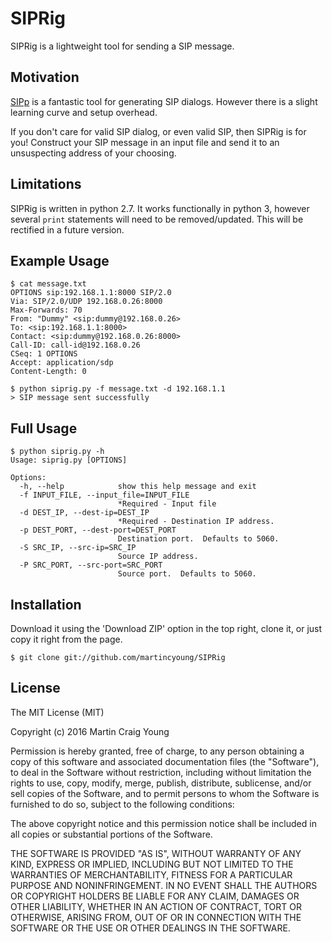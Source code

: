 # SIPRig

SIPRig is a lightweight tool for sending a SIP message.

## Motivation

[SIPp](http://sipp.sourceforge.net) is a fantastic tool for generating SIP dialogs.  However there is a slight learning curve and setup overhead.

If you don't care for valid SIP dialog, or even valid SIP, then SIPRig is for you!  Construct your SIP message in an input file and send it to an unsuspecting address of your choosing.

## Limitations

SIPRig is written in python 2.7.  It works functionally in python 3, however several `print` statements will need to be removed/updated.  This will be rectified in a future version.

## Example Usage

    $ cat message.txt 
    OPTIONS sip:192.168.1.1:8000 SIP/2.0
    Via: SIP/2.0/UDP 192.168.0.26:8000
    Max-Forwards: 70
    From: "Dummy" <sip:dummy@192.168.0.26>
    To: <sip:192.168.1.1:8000>
    Contact: <sip:dummy@192.168.0.26:8000>
    Call-ID: call-id@192.168.0.26
    CSeq: 1 OPTIONS
    Accept: application/sdp
    Content-Length: 0

    $ python siprig.py -f message.txt -d 192.168.1.1
    > SIP message sent successfully

## Full Usage

    $ python siprig.py -h
    Usage: siprig.py [OPTIONS]

    Options:
      -h, --help            show this help message and exit
      -f INPUT_FILE, --input_file=INPUT_FILE
                            *Required - Input file
      -d DEST_IP, --dest-ip=DEST_IP
                            *Required - Destination IP address.
      -p DEST_PORT, --dest-port=DEST_PORT
                            Destination port.  Defaults to 5060.
      -S SRC_IP, --src-ip=SRC_IP
                            Source IP address.
      -P SRC_PORT, --src-port=SRC_PORT
                            Source port.  Defaults to 5060.

## Installation

Download it using the 'Download ZIP' option in the top right, clone it, or just copy it right from the page.

    $ git clone git://github.com/martincyoung/SIPRig

## License

The MIT License (MIT)

Copyright (c) 2016 Martin Craig Young

Permission is hereby granted, free of charge, to any person obtaining a copy
of this software and associated documentation files (the "Software"), to deal
in the Software without restriction, including without limitation the rights
to use, copy, modify, merge, publish, distribute, sublicense, and/or sell
copies of the Software, and to permit persons to whom the Software is
furnished to do so, subject to the following conditions:

The above copyright notice and this permission notice shall be included in all
copies or substantial portions of the Software.

THE SOFTWARE IS PROVIDED "AS IS", WITHOUT WARRANTY OF ANY KIND, EXPRESS OR
IMPLIED, INCLUDING BUT NOT LIMITED TO THE WARRANTIES OF MERCHANTABILITY,
FITNESS FOR A PARTICULAR PURPOSE AND NONINFRINGEMENT. IN NO EVENT SHALL THE
AUTHORS OR COPYRIGHT HOLDERS BE LIABLE FOR ANY CLAIM, DAMAGES OR OTHER
LIABILITY, WHETHER IN AN ACTION OF CONTRACT, TORT OR OTHERWISE, ARISING FROM,
OUT OF OR IN CONNECTION WITH THE SOFTWARE OR THE USE OR OTHER DEALINGS IN THE
SOFTWARE.
